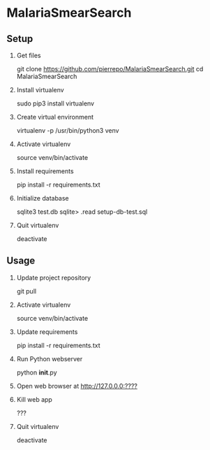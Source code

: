 # MalariaSmearSearch

## Setup

1. Get files

	git clone https://github.com/pierrepo/MalariaSmearSearch.git
	cd MalariaSmearSearch

1. Install virtualenv

	sudo pip3 install virtualenv

2. Create virtual environment

	virtualenv -p /usr/bin/python3 venv

3. Activate virtualenv

	source venv/bin/activate

4. Install requirements

	pip install -r requirements.txt

5. Initialize database

	sqlite3 test.db
	sqlite> .read setup-db-test.sql

6. Quit virtualenv

	deactivate


## Usage

1. Update project repository

	git pull

2. Activate virtualenv

	source venv/bin/activate

3. Update requirements

	pip install -r requirements.txt

4. Run Python webserver

	python __init__.py

7. Open web browser at <http://127.0.0.0:????>

8. Kill web app

	???

9. Quit virtualenv

	deactivate
